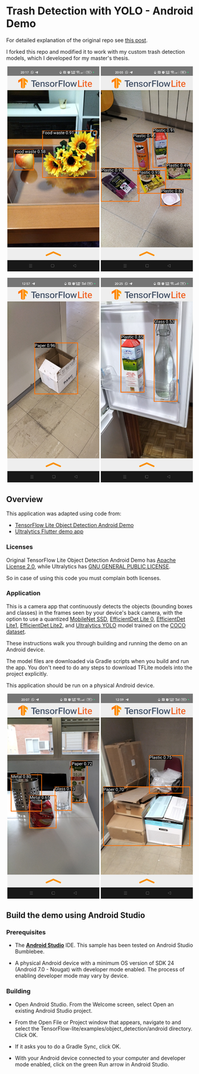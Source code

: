 # Trash Detection with YOLO - Android Demo

For detailed explanation of the original repo see [this post](https://medium.com/p/6b7514556185).

I forked this repo and modified it to work with my custom trash detection models, which I developed for my master's thesis.

<p align="center">
    <img src="pub/food-waste.jpg" alt="App example showing UI controls. Highlights food waste" width="49%"/>
    <img src="pub/plastic.jpg" alt="App example showing UI controls. Highlights plastic" width="49%"/>
</p>

<p align="center">
    <img src="pub/paper.jpg" alt="App example showing UI controls. Highlights paper" width="49%"/>
    <img src="pub/plastic-glass.jpg" alt="App example showing UI controls. Highlights plastic and glass" width="49%"/>
</p>

## Overview

This application was adapted using code from:

- [TensorFlow Lite Object Detection Android Demo](https://github.com/tensorflow/examples/tree/master/lite/examples/object_detection/android)
- [Ultralytics Flutter demo app](https://github.com/ultralytics/yolo-flutter-app)

### Licenses

Original TensorFlow Lite Object Detection Android Demo has [Apache License 2.0](LICENSE-Apache2.0.txt), while Ultralytics has [GNU GENERAL PUBLIC LICENSE](LICENSE).

So in case of using this code you must complain both licenses.

### Application

This is a camera app that continuously detects the objects (bounding boxes and
classes) in the frames seen by your device's back camera, with the option to use
a quantized
[MobileNet SSD](https://tfhub.dev/tensorflow/lite-model/ssd_mobilenet_v1/1/metadata/2),
[EfficientDet Lite 0](https://tfhub.dev/tensorflow/lite-model/efficientdet/lite0/detection/metadata/1),
[EfficientDet Lite1](https://tfhub.dev/tensorflow/lite-model/efficientdet/lite1/detection/metadata/1),
[EfficientDet Lite2](https://tfhub.dev/tensorflow/lite-model/efficientdet/lite2/detection/metadata/1),
and [Ultralytics YOLO](https://docs.ultralytics.com/tasks/detect/#models)
model trained on the [COCO dataset](http://cocodataset.org/).

These instructions
walk you through building and running the demo on an Android device.

The model files are downloaded via Gradle scripts when you build and run the
app. You don't need to do any steps to download TFLite models into the project
explicitly.

This application should be run on a physical Android device.

<p align="center">
    <img src="pub/plastic-metal.jpg" alt="App example showing UI controls. Highlights paper" width="49%"/>
    <img src="pub/paper-plastic.jpg" alt="App example showing plastic and glass" width="49%"/>
</p>

## Build the demo using Android Studio

### Prerequisites

- The **[Android Studio](https://developer.android.com/studio/index.html)**
    IDE. This sample has been tested on Android Studio Bumblebee.

- A physical Android device with a minimum OS version of SDK 24 (Android 7.0 -
    Nougat) with developer mode enabled. The process of enabling developer mode
    may vary by device.

### Building

- Open Android Studio. From the Welcome screen, select Open an existing
    Android Studio project.

- From the Open File or Project window that appears, navigate to and select
    the TensorFlow-lite/examples/object_detection/android directory. Click OK.

- If it asks you to do a Gradle Sync, click OK.

- With your Android device connected to your computer and developer mode
    enabled, click on the green Run arrow in Android Studio.
